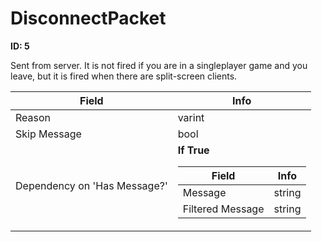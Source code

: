 # DisconnectPacket

__ID: 5__

Sent from server. It is not fired if you are in a singleplayer game and you leave, but it is fired when there are split-screen clients.

<table><thead><tr><th>Field</th><th>Info</th></tr></thead><tbody>
<tr><td>Reason</td><td>varint</td></tr>
<tr><td>Skip Message</td><td>bool</td></tr>
<tr><td>Dependency on 'Has Message?'</td><td><b>If True</b><br>
  <table><thead><tr><th>Field</th><th>Info</th></tr></thead><tbody>
  <tr><td>Message</td><td>string</td></tr>
  <tr><td>Filtered Message</td><td>string</td></tr>
  </tbody></table></td></tr>
</tbody></table>